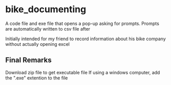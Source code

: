 # bike_documenting
A code file and exe file that opens a pop-up asking for prompts. Prompts are automatically written to csv file after

Initially intended for my friend to record information about his bike company without actually opening excel


## Final Remarks

Download zip file to get executable file
If using a windows computer, add the ".exe" extention to the file
